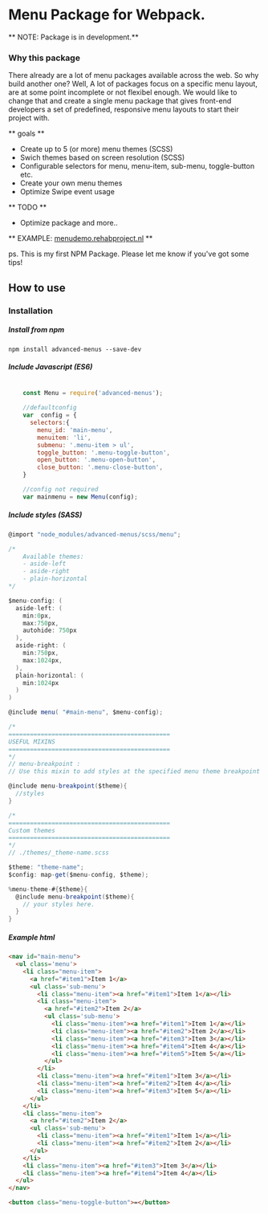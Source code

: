 # Menu Package for Webpack.

** NOTE: Package is in development.**

### Why this package
There already are a lot of menu packages available across the web. So why build another one? Well, A lot of packages focus on a specific menu layout, are at some point incomplete or not flexibel enough. We would like to change that and create a single menu package that gives front-end developers a set of predefined, responsive menu layouts to start their project with.

** goals **
+ Create up to 5 (or more) menu themes (SCSS)
+ Swich themes based on screen resolution (SCSS)
+ Configurable selectors for menu, menu-item, sub-menu, toggle-button etc.
+ Create your own menu themes
+ Optimize Swipe event usage

** TODO **
+ Optimize package and more..

** EXAMPLE: [menudemo.rehabproject.nl](http://menudemo.rehabproject.nl) **

ps. This is my first NPM Package.
Please let me know if you've got some tips!

## How to use


### Installation

##### Install from npm

```
npm install advanced-menus --save-dev
```

##### Include Javascript (ES6)

```javascript

	const Menu = require('advanced-menus');

    //defaultconfig
    var  config = {
      selectors:{
        menu_id: 'main-menu',
        menuitem: 'li',
        submenu: '.menu-item > ul',
        toggle_button: '.menu-toggle-button',
        open_button: '.menu-open-button',
        close_button: '.menu-close-button',
    }

    //config not required
    var mainmenu = new Menu(config);

```

##### Include styles (SASS)

```cs
@import "node_modules/advanced-menus/scss/menu";

/*
	Available themes:
    - aside-left
    - aside-right
    - plain-horizontal
*/

$menu-config: (
  aside-left: (
    min:0px,
    max:750px,
    autohide: 750px
  ),
  aside-right: (
    min:750px,
    max:1024px,
  ),
  plain-horizontal: (
    min:1024px
  )
)

@include menu( "#main-menu", $menu-config);

/*
=============================================
USEFUL MIXINS
=============================================
*/
// menu-breakpoint :
// Use this mixin to add styles at the specified menu theme breakpoint

@include menu-breakpoint($theme){
  //styles
}

/*
=============================================
Custom themes
=============================================
*/
// ./themes/_theme-name.scss

$theme: "theme-name";
$config: map-get($menu-config, $theme);

%menu-theme-#{$theme}{
  @include menu-breakpoint($theme){
	// your styles here.
  }
}


```

##### Example html

``` html
<nav id="main-menu">
  <ul class='menu'>
    <li class="menu-item">
      <a href="#item1">Item 1</a>
      <ul class='sub-menu'>
        <li class="menu-item"><a href="#item1">Item 1</a></li>
        <li class="menu-item">
          <a href="#item2">Item 2</a>
          <ul class='sub-menu'>
            <li class="menu-item"><a href="#item1">Item 1</a></li>
            <li class="menu-item"><a href="#item2">Item 2</a></li>
            <li class="menu-item"><a href="#item3">Item 3</a></li>
            <li class="menu-item"><a href="#item4">Item 4</a></li>
            <li class="menu-item"><a href="#item5">Item 5</a></li>
          </ul>
        </li>
        <li class="menu-item"><a href="#item1">Item 3</a></li>
        <li class="menu-item"><a href="#item2">Item 4</a></li>
        <li class="menu-item"><a href="#item3">Item 5</a></li>
      </ul>
    </li>
    <li class="menu-item">
      <a href="#item2">Item 2</a>
      <ul class='sub-menu'>
        <li class="menu-item"><a href="#item1">Item 1</a></li>
        <li class="menu-item"><a href="#item2">Item 2</a></li>
      </ul>
    </li>
    <li class="menu-item"><a href="#item3">Item 3</a></li>
    <li class="menu-item"><a href="#item4">Item 4</a></li>
  </ul>
</nav>

<button class="menu-toggle-button">=</button>

```
